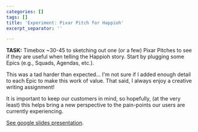 ```yaml
---
categories: []
tags: []
title: 'Experiment: Pixar Pitch for Happioh'
excerpt_separator: ''

---
```

**TASK:** Timebox \~30-45 to sketching out one (or a few) Pixar Pitches to see if they are useful when telling the Happioh story. Start by plugging some Epics (e.g., Squads, Agendas, etc.).

This was a tad harder than expected... I'm not sure if I added enough detail to each Epic to make this work of value. That said, I always enjoy a creative writing assignment! 

It is important to keep our customers in mind, so hopefully, (at the very least) this helps bring a new perspective to the pain-points our users are currently experiencing. 

[See google slides presentation](https://docs.google.com/presentation/d/1p8smB6iD0mSrRNKsAQf5BURLwa6GzBbzNIRnFkzvKqM/edit?usp=sharing).